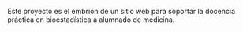 Este proyecto es el embrión de un sitio web para soportar la docencia práctica en bioestadística a alumnado de medicina.
